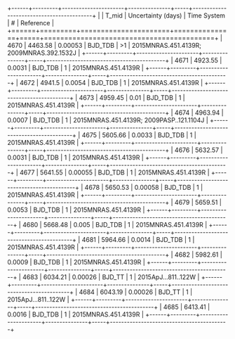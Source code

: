 +------+---------+----------------------+---------------+-----+------------------------------------------+
|      |   T_mid |   Uncertainty (days) | Time System   | #   | Reference                                |
+======+=========+======================+===============+=====+==========================================+
| 4670 | 4463.58 |              0.00053 | BJD_TDB       | >1  | 2015MNRAS.451.4139R; 2009MNRAS.392.1532J |
+------+---------+----------------------+---------------+-----+------------------------------------------+
| 4671 | 4923.55 |              0.0031  | BJD_TDB       | 1   | 2015MNRAS.451.4139R                      |
+------+---------+----------------------+---------------+-----+------------------------------------------+
| 4672 | 4941.5  |              0.0054  | BJD_TDB       | 1   | 2015MNRAS.451.4139R                      |
+------+---------+----------------------+---------------+-----+------------------------------------------+
| 4673 | 4959.45 |              0.01    | BJD_TDB       | 1   | 2015MNRAS.451.4139R                      |
+------+---------+----------------------+---------------+-----+------------------------------------------+
| 4674 | 4963.94 |              0.0007  | BJD_TDB       | 1   | 2015MNRAS.451.4139R; 2009PASP..121.1104J |
+------+---------+----------------------+---------------+-----+------------------------------------------+
| 4675 | 5605.66 |              0.0033  | BJD_TDB       | 1   | 2015MNRAS.451.4139R                      |
+------+---------+----------------------+---------------+-----+------------------------------------------+
| 4676 | 5632.57 |              0.0031  | BJD_TDB       | 1   | 2015MNRAS.451.4139R                      |
+------+---------+----------------------+---------------+-----+------------------------------------------+
| 4677 | 5641.55 |              0.00055 | BJD_TDB       | 1   | 2015MNRAS.451.4139R                      |
+------+---------+----------------------+---------------+-----+------------------------------------------+
| 4678 | 5650.53 |              0.00058 | BJD_TDB       | 1   | 2015MNRAS.451.4139R                      |
+------+---------+----------------------+---------------+-----+------------------------------------------+
| 4679 | 5659.51 |              0.0053  | BJD_TDB       | 1   | 2015MNRAS.451.4139R                      |
+------+---------+----------------------+---------------+-----+------------------------------------------+
| 4680 | 5668.48 |              0.005   | BJD_TDB       | 1   | 2015MNRAS.451.4139R                      |
+------+---------+----------------------+---------------+-----+------------------------------------------+
| 4681 | 5964.66 |              0.0014  | BJD_TDB       | 1   | 2015MNRAS.451.4139R                      |
+------+---------+----------------------+---------------+-----+------------------------------------------+
| 4682 | 5982.61 |              0.0009  | BJD_TDB       | 1   | 2015MNRAS.451.4139R                      |
+------+---------+----------------------+---------------+-----+------------------------------------------+
| 4683 | 6034.21 |              0.00026 | BJD_TT        | 1   | 2015ApJ...811..122W                      |
+------+---------+----------------------+---------------+-----+------------------------------------------+
| 4684 | 6043.19 |              0.00026 | BJD_TT        | 1   | 2015ApJ...811..122W                      |
+------+---------+----------------------+---------------+-----+------------------------------------------+
| 4685 | 6413.41 |              0.0016  | BJD_TDB       | 1   | 2015MNRAS.451.4139R                      |
+------+---------+----------------------+---------------+-----+------------------------------------------+